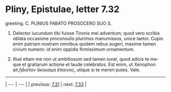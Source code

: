 # Pliny, Epistulae, letter 7.32

greeting. C. PLINIUS FABATO PROSOCERO SUO S.



1. Delector iucundum tibi fuisse Tironis mei adventum; quod vero scribis oblata occasione proconsulis plurimos manumissos, unice laetor. Cupio enim patriam nostram omnibus quidem rebus augeri, maxime tamen civium numero: id enim oppidis firmissimum ornamentum.



2. Illud etiam me non ut ambitiosum sed tamen iuvat, quod adicis te me-que et gratiarum actione et laude celebratos. Est enim, ut Xenophon ait,ἥδιστον ἄκουσμα ἔπαινος, utique si te mereri putes. Vale.



---

| --- | --- |
| previous: [7.31](../7.31/) | next: [7.33](../7.33/) |